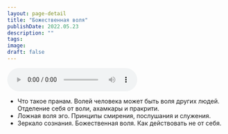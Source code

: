 ```yaml
---
layout: page-detail
title: "Божественная воля"
publishDate: 2022.05.23
description: ""
tags:
image:
draft: false
---
```


<audio title="2022.05.23 - Божественная воля.mp3" src="https://filer-api.advayta.org/v1.0/public/files/73268" controls=""></audio>

* Что такое пранам. Волей человека может быть воля других людей. Отделение себя от воли, ахамкары и пракрити.
* Ложная воля эго. Принципы смирения, послушания и служения.
* Зеркало сознания. Божественная воля. Как действовать не от себя.

  
